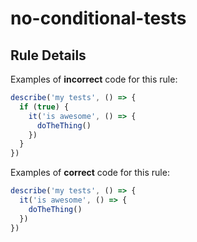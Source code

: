 # no-conditional-tests

<!-- end auto-generated rule header -->

## Rule Details

Examples of **incorrect** code for this rule:

```js
describe('my tests', () => {
  if (true) {
    it('is awesome', () => {
      doTheThing()
    })
  }
})
```

Examples of **correct** code for this rule:

```js
describe('my tests', () => {
  it('is awesome', () => {
    doTheThing()
  })
})
```
